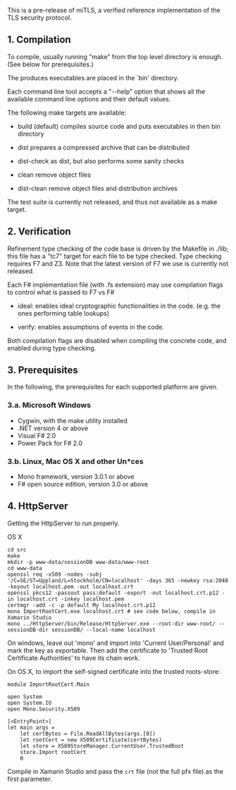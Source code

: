 This is a pre-release of miTLS, a verified reference implementation of
the TLS security protocol.

## 1. Compilation

To compile, usually running "make" from the top level directory is
enough. (See below for prerequisites.)

The produces executables are placed in the `bin' directory.

Each command line tool accepts a "--help" option that shows all the
available command line options and their default values.

The following make targets are available:

- build (default)
    compiles source code and puts executables in then bin directory

- dist
    prepares a compressed archive that can be distributed

- dist-check
    as dist, but also performs some sanity checks

- clean
    remove object files

- dist-clean
    remove object files and distribution archives

The test suite is currently not released, and thus not
available as a make target.

##  2. Verification

Refinement type checking of the code base is driven by the Makefile in
./lib; this file has a "tc7" target for each file to be type checked.
Type checking requires F7 and Z3. Note that the latest version of F7
we use is currently not released.

Each F# implementation file (with .fs extension) may use compilation
flags to control what is passed to F7 vs F#

- ideal: enables ideal cryptographic functionalities in the code.
  (e.g. the ones performing table lookups)

- verify: enables assumptions of events in the code.

Both compilation flags are disabled when compiling the concrete code,
and enabled during type checking.

## 3. Prerequisites

In the following, the prerequisites for each supported platform are
given. 

### 3.a. Microsoft Windows

- Cygwin, with the make utility installed
- .NET version 4 or above
- Visual F# 2.0
- Power Pack for F# 2.0

### 3.b. Linux, Mac OS X and other Un*ces

- Mono framework, version 3.0.1 or above
- F# open source edition, version 3.0 or above


## 4. HttpServer

Getting the HttpServer to run properly.

OS X

```
cd src
make
mkdir -p www-data/sessionDB www-data/www-root
cd www-data
openssl req -x509 -nodes -subj '/C=SE/ST=Uppland/L=Stockholm/CN=localhost' -days 365 -newkey rsa:2048 -keyout localhost.pem -out localhost.crt
openssl pkcs12 -passout pass:default -export -out localhost.crt.p12 -in localhost.crt -inkey localhost.pem 
certmgr -add -c -p default My localhost.crt.p12
mono ImportRootCert.exe localhost.crt # see code below, compile in Xamarin Studio
mono ../HttpServer/bin/Release/HttpServer.exe --root-dir www-root/ --sessionDB-dir sessionDB/ --local-name localhost
```

On windows, leave out 'mono' and import into 'Current User/Personal' and mark
the key as exportable. Then add the certificate to 'Trusted Root Certificate
Authorities' to have its chain work.

On OS X, to import the self-signed certificate into the trusted roots-store:

```
module ImportRootCert.Main

open System
open System.IO
open Mono.Security.X509

[<EntryPoint>]
let main args = 
    let certBytes = File.ReadAllBytes(args.[0])
    let rootCert = new X509Certificate(certBytes)
    let store = X509StoreManager.CurrentUser.TrustedRoot
    store.Import rootCert
    0
```

Compile in Xamarin Studio and pass the `crt` file (not the full pfx file) as the
first parameter.
